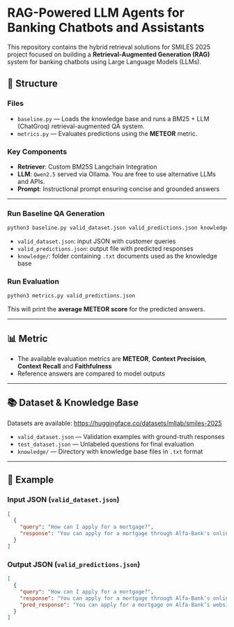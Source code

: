 # RAG-Powered LLM Agents for Banking Chatbots and Assistants

This repository contains the hybrid retrieval solutions for SMILES 2025 project focused on building a **Retrieval-Augmented Generation (RAG)** system for banking chatbots using Large Language Models (LLMs).



## 📁 Structure

### Files

- `baseline.py` — Loads the knowledge base and runs a BM25 + LLM (ChatGroq) retrieval-augmented QA system.
- `metrics.py` — Evaluates predictions using the **METEOR** metric.

### Key Components

- **Retriever**: Custom BM25S Langchain Integration
- **LLM**: `Qwen2.5` served via Ollama. You are free to use alternative LLMs and APIs.
- **Prompt**: Instructional prompt ensuring concise and grounded answers

---

### Run Baseline QA Generation

```bash
python3 baseline.py valid_dataset.json valid_predictions.json knowledge/
```

- `valid_dataset.json`: input JSON with customer queries
- `valid_predictions.json`: output file with predicted responses
- `knowledge/`: folder containing `.txt` documents used as the knowledge base

### Run Evaluation

```bash
python3 metrics.py valid_predictions.json
```

This will print the **average METEOR score** for the predicted answers.

---

## 📊 Metric

- The available evaluation metrics are **METEOR**, **Context Precision**, **Context Recall** and **Faithfulness**
- Reference answers are compared to model outputs

  
---

## 📚 Dataset & Knowledge Base

Datasets are available: https://huggingface.co/datasets/mllab/smiles-2025

- `valid_dataset.json` — Validation examples with ground-truth responses
- `test_dataset.json` — Unlabeled questions for final evaluation
- `knowledge/` — Directory with knowledge base files in `.txt` format

---

## 📎 Example

### Input JSON (`valid_dataset.json`)
```json
[
  {
    "query": "How can I apply for a mortgage?",
    "response": "You can apply for a mortgage through Alfa-Bank's online platform or by visiting a branch..."
  }
]
```

### Output JSON (`valid_predictions.json`)
```json
[
  {
    "query": "How can I apply for a mortgage?",
    "response": "You can apply for a mortgage through Alfa-Bank's online platform...",
    "pred_response": "You can apply for a mortgage on Alfa-Bank’s website or in a local branch."
  }
]
```

